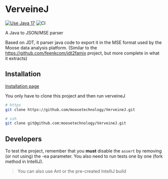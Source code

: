 # VerveineJ

[![Use Java 17](https://img.shields.io/badge/Java-17-brightgreen)](https://jdk.java.net/17/) ![CI](https://github.com/moosetechnology/VerveineJ/workflows/CI/badge.svg?branch=master)

A Java to JSON/MSE parser

Based on JDT, it parser java code to export it in the MSE format used by the Moose data analysis platform.
(Similar to the https://github.com/feenkcom/jdt2famix project, but more complete in what it extracts)

## Installation

[Installation page](https://moosetechnology.github.io/moose-wiki/Developers/Parsers/VerveineJ.html)

You only have to clone this project and then run verveineJ

```sh
# https
git clone https://github.com/moosetechnology/VerveineJ.git

# ssh
git clone git@github.com:moosetechnology/VerveineJ.git
```

## Developers

To test the project, remember that you **must** disable the `assert` by removing (or not using) the -ea parameter.
You also need to run tests one by one (fork method in IntelliJ).

> You can also use Ant or the pre-created IntelliJ build
